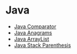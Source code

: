 # Java
- [Java Comparator](https://www.hackerrank.com/challenges/java-comparator/problem)
- [Java Anagrams](https://www.hackerrank.com/challenges/java-anagrams/problem)
- [Java ArrayList](https://www.hackerrank.com/challenges/java-arraylist/problem)
- [Java Stack Parenthesis](https://www.hackerrank.com/challenges/java-stack/problem)